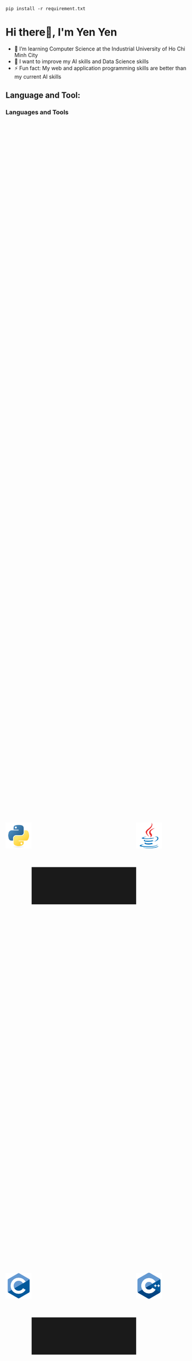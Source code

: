 <!--
**inin-panda/inin-panda** is a ✨ _special_ ✨ repository because its `README.md` (this file) appears on your GitHub profile.

Here are some ideas to get you started:

- 🔭 I’m currently working on ...

- 👯 I’m looking to collaborate on ...
- 🤔 I’m looking for help with ...
- 💬 Ask me about ...
- 📫 How to reach me: conyenconcon89@gmail.com
- 😄 Pronouns: ...

-->
```Bash: Example
pip install -r requirement.txt
```

  

# Hi there👋, I'm Yen Yen
- 🌱 I’m learning Computer Science at the Industrial University of Ho Chi Minh City
- 👯 I want to improve my AI skills and Data Science skills
- ⚡ Fun fact: My web and application programming skills are better than my current AI skills

## Language and Tool:

<h3   >Languages and Tools</h3>
<p  style="font-size:1000px" > 
        <a href="https://www.python.org" target="_blank" rel="noreferrer"> 
            <img src="https://raw.githubusercontent.com/devicons/devicon/master/icons/python/python-original.svg" alt="python" width="70" height="70"/> 
        </a> 
        <a href="https://www.java.com" target="_blank" rel="noreferrer"> 
            <img src="https://raw.githubusercontent.com/devicons/devicon/master/icons/java/java-original.svg" alt="java" width="70" height="70"/> 
        </a> 
        <a href="https://www.cprogramming.com/" target="_blank" rel="noreferrer"> 
            <img src="https://raw.githubusercontent.com/devicons/devicon/master/icons/c/c-original.svg" alt="c" width="70" height="70"/> 
        </a>
        <a href="https://www.w3schools.com/cpp/" target="_blank" rel="noreferrer"> 
            <img src="https://raw.githubusercontent.com/devicons/devicon/master/icons/cplusplus/cplusplus-original.svg" alt="cplusplus" width="70" height="70"/> 
        </a>
        <a href="https://developer.mozilla.org/en-US/docs/Web/JavaScript" target="_blank" rel="noreferrer"> 
            <img src="https://raw.githubusercontent.com/devicons/devicon/master/icons/javascript/javascript-original.svg" alt="javascript" width="70" height="70"/> 
        </a> 
        <a href="https://www.w3.org/html/" target="_blank" rel="noreferrer"> 
            <img src="https://raw.githubusercontent.com/devicons/devicon/master/icons/html5/html5-original-wordmark.svg" alt="html7" width="70" height="70"/> 
        </a> 
        <a href="https://www.w3schools.com/css/" target="_blank" rel="noreferrer"> 
            <img src="https://raw.githubusercontent.com/devicons/devicon/master/icons/css3/css3-original-wordmark.svg" alt="css3" width="70" height="70"/> 
        </a> 
        <a href="https://getbootstrap.com" target="_blank" rel="noreferrer"> 
          <img src="https://raw.githubusercontent.com/devicons/devicon/master/icons/bootstrap/bootstrap-plain-wordmark.svg" alt="bootstrap" width="70" height="70"/>
        </a>
        <a href="https://developer.android.com" target="_blank" rel="noreferrer"> 
            <img src="https://raw.githubusercontent.com/devicons/devicon/master/icons/android/android-original-wordmark.svg" alt="android" width="70" height="70"/> 
        </a> 
    <a href="https://opencv.org/" target="_blank" rel="noreferrer"> 
        <img src="https://www.vectorlogo.zone/logos/opencv/opencv-icon.svg" alt="opencv" width="70" height="70"/> 
    </a> 
    <a href="https://pandas.pydata.org/" target="_blank" rel="noreferrer"> 
        <img src="https://raw.githubusercontent.com/devicons/devicon/2ae2a900d2f041da66e950e4d48052658d850630/icons/pandas/pandas-original.svg" alt="pandas" width="70" height="70"/> 
    </a> 
    <a href="https://pytorch.org/" target="_blank" rel="noreferrer"> 
        <img src="https://www.vectorlogo.zone/logos/pytorch/pytorch-icon.svg" alt="pytorch" width="70" height="70"/> 
    </a> 
    <a href="https://scikit-learn.org/" target="_blank" rel="noreferrer"> 
        <img src="https://upload.wikimedia.org/wikipedia/commons/0/05/Scikit_learn_logo_small.svg" alt="scikit_learn" width="70" height="70"/> 
    </a> 
    <a href="https://seaborn.pydata.org/" target="_blank" rel="noreferrer"> 
        <img src="https://seaborn.pydata.org/_images/logo-mark-lightbg.svg" alt="seaborn" width="70" height="70"/> 
    </a> 
    <a href="https://www.tensorflow.org" target="_blank" rel="noreferrer"> 
        <img src="https://www.vectorlogo.zone/logos/tensorflow/tensorflow-icon.svg" alt="tensorflow" width="70" height="70"/> 
    </a> 
        <a href="https://www.mongodb.com/" target="_blank" rel="noreferrer"> 
            <img src="https://raw.githubusercontent.com/devicons/devicon/master/icons/mongodb/mongodb-original-wordmark.svg" alt="mongodb" width="70" height="70"/> 
        </a> 
        <a href="https://www.microsoft.com/en-us/sql-server" target="_blank" rel="noreferrer"> 
            <img src="https://www.svgrepo.com/show/303229/microsoft-sql-server-logo.svg" alt="mssql" width="70" height="70"/> 
        </a>       
        <a href="https://aws.amazon.com" target="_blank" rel="noreferrer"> 
            <img src="https://raw.githubusercontent.com/devicons/devicon/master/icons/amazonwebservices/amazonwebservices-original-wordmark.svg" alt="aws" width="70" height="70"/> 
        </a> 
        <a href="https://www.docker.com/" target="_blank" rel="noreferrer"> 
            <img src="https://raw.githubusercontent.com/devicons/devicon/master/icons/docker/docker-original-wordmark.svg" alt="docker" width="70" height="70"/> 
        </a> 
        <a href="https://github.com/ubuntu" target="_blank" rel="noreferrer">
            <img src="https://assets.ubuntu.com/v1/29985a98-ubuntu-logo32.png" alt="Ubuntu" width="70" height="70"/>
        </a>
</p>

## Stats:
![](https://github-readme-stats.vercel.app/api/top-langs/?username=inin-panda&theme=react&hide_border=false&include_all_commits=true&count_private=true&layout=compact)

## Contributed:
![](https://github-contributor-stats.vercel.app/api?username=inin-panda&limit=3&theme=nord&combine_all_yearly_contributions=true)

---
[![](https://visitcount.itsvg.in/api?id=inin-panda&icon=2&color=3)](https://visitcount.itsvg.in)
